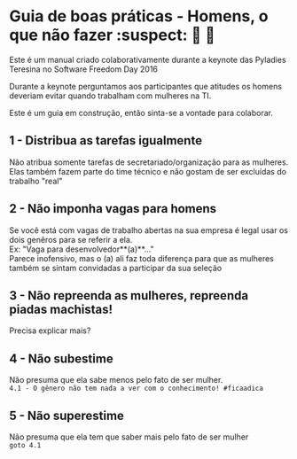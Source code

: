 # Guia de boas práticas - Homens, o que não fazer :suspect: :no_entry_sign: :no_good:

Este é um manual criado colaborativamente durante a keynote das Pyladies Teresina no Software Freedom Day 2016

Durante a keynote perguntamos aos participantes que atitudes os homens deveriam evitar quando trabalham com mulheres na TI.

Este é um guia em construção, então sinta-se a vontade para colaborar.

## 1 - Distribua as tarefas igualmente

Não atribua somente tarefas de secretariado/organização para as mulheres. Elas também fazem parte do time técnico e não gostam de ser excluídas do trabalho "real"

## 2 - Não imponha vagas para homens

Se você está com vagas de trabalho abertas na sua empresa é legal usar os dois genêros para se referir a ela.    
Ex: "Vaga para desenvolvedor**(a)**..."   
Parece inofensivo, mas o (a) ali faz toda diferença para que as mulheres também se sintam convidadas a participar da sua seleção 

## 3 - Não repreenda as mulheres, repreenda piadas machistas!

Precisa explicar mais?

## 4 -  Não subestime

Não presuma que ela sabe menos pelo fato de ser mulher.    
`4.1 - O gênero não tem nada a ver com o conhecimento! #ficaadica `

## 5 - Não superestime

Não presuma que ela tem que saber mais pelo fato de ser mulher    
`goto 4.1`

